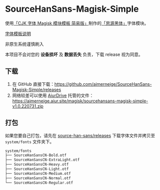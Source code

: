 # SourceHanSans-Magisk-Simple

使用[「CJK 字体 Magisk 模块模板 简易版」](https://github.com/lxgw/simple-cjk-font-magisk-module-template)制作的[「思源黑体」](https://github.com/adobe-fonts/source-han-sans)字体模块。

[字体模板说明](README-lxgw.md)

非原生系统谨慎刷入

本项目不会对您的 **设备损坏** 及 **数据丢失** 负责，下载 release 视为同意。

## 下载

1. 在 GitHub 直接下载：<https://github.com/aimerneige/SourceHanSans-Magisk-Simple/releases>
2. 网络较差可以使用 [AiurDrive](https://github.com/AiursoftWeb/AiurDrive) 托管的文件：<https://aimerneige.aiur.site/magisk/sourcehansans-magisk-simple-v1.0.220731.zip>

## 打包

如果您要自己打包，请先在 [source-han-sans/releases](https://github.com/adobe-fonts/source-han-sans/releases) 下载字体文件并拷贝至 `system/fonts` 文件夹下。

```bash
system/fonts
├── SourceHanSansCN-Bold.otf
├── SourceHanSansCN-ExtraLight.otf
├── SourceHanSansCN-Heavy.otf
├── SourceHanSansCN-Light.otf
├── SourceHanSansCN-Medium.otf
├── SourceHanSansCN-Normal.otf
└── SourceHanSansCN-Regular.otf
```
